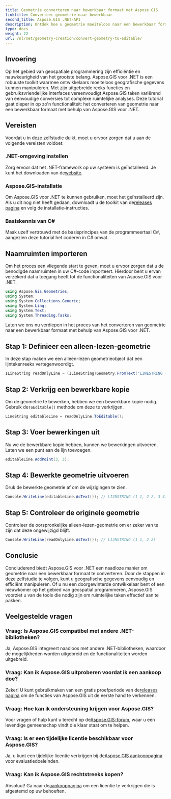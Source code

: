 ```yaml
---
title: Geometrie converteren naar bewerkbaar formaat met Aspose.GIS
linktitle: Converteer geometrie naar bewerkbaar
second_title: Aspose.GIS .NET-API
description: Ontdek hoe u geometrie moeiteloos naar een bewerkbaar formaat kunt converteren met Aspose.GIS voor .NET. Duik in deze stapsgewijze zelfstudie.
type: docs
weight: 22
url: /nl/net/geometry-creation/convert-geometry-to-editable/
---
```

## Invoering
Op het gebied van geospatiale programmering zijn efficiëntie en nauwkeurigheid van het grootste belang. Aspose.GIS voor .NET is een robuuste toolkit waarmee ontwikkelaars moeiteloos geografische gegevens kunnen manipuleren. Met zijn uitgebreide reeks functies en gebruiksvriendelijke interfaces vereenvoudigt Aspose.GIS taken variërend van eenvoudige conversies tot complexe ruimtelijke analyses. Deze tutorial gaat dieper in op zo'n functionaliteit: het converteren van geometrie naar een bewerkbaar formaat met behulp van Aspose.GIS voor .NET.
## Vereisten
Voordat u in deze zelfstudie duikt, moet u ervoor zorgen dat u aan de volgende vereisten voldoet:
### .NET-omgeving instellen
 Zorg ervoor dat het .NET-framework op uw systeem is geïnstalleerd. Je kunt het downloaden van de[website](https://dotnet.microsoft.com/download).
### Aspose.GIS-installatie
 Om Aspose.GIS voor .NET te kunnen gebruiken, moet het geïnstalleerd zijn. Als u dit nog niet heeft gedaan, downloadt u de toolkit van de[releases pagina](https://releases.aspose.com/gis/net/) en volg de installatie-instructies.
### Basiskennis van C#
Maak uzelf vertrouwd met de basisprincipes van de programmeertaal C#, aangezien deze tutorial het coderen in C# omvat.

## Naamruimten importeren
Om het proces een vliegende start te geven, moet u ervoor zorgen dat u de benodigde naamruimten in uw C#-code importeert. Hierdoor bent u ervan verzekerd dat u toegang heeft tot de functionaliteiten van Aspose.GIS voor .NET.

```csharp
using Aspose.Gis.Geometries;
using System;
using System.Collections.Generic;
using System.Linq;
using System.Text;
using System.Threading.Tasks;
```

Laten we ons nu verdiepen in het proces van het converteren van geometrie naar een bewerkbaar formaat met behulp van Aspose.GIS voor .NET.
## Stap 1: Definieer een alleen-lezen-geometrie
In deze stap maken we een alleen-lezen geometrieobject dat een lijntekenreeks vertegenwoordigt.
```csharp
ILineString readOnlyLine = (ILineString)Geometry.FromText("LINESTRING (1 1, 2 2)");
```
## Stap 2: Verkrijg een bewerkbare kopie
 Om de geometrie te bewerken, hebben we een bewerkbare kopie nodig. Gebruik de`ToEditable()` methode om deze te verkrijgen.
```csharp
LineString editableLine = readOnlyLine.ToEditable();
```
## Stap 3: Voer bewerkingen uit
Nu we de bewerkbare kopie hebben, kunnen we bewerkingen uitvoeren. Laten we een punt aan de lijn toevoegen.
```csharp
editableLine.AddPoint(3, 3);
```
## Stap 4: Bewerkte geometrie uitvoeren
Druk de bewerkte geometrie af om de wijzigingen te zien.
```csharp
Console.WriteLine(editableLine.AsText()); // LIJNSTRING (1 1, 2 2, 3 3)
```
## Stap 5: Controleer de originele geometrie
Controleer de oorspronkelijke alleen-lezen-geometrie om er zeker van te zijn dat deze ongewijzigd blijft.
```csharp
Console.WriteLine(readOnlyLine.AsText()); // LIJNSTRING (1 1, 2 2)
```

## Conclusie
Concluderend biedt Aspose.GIS voor .NET een naadloze manier om geometrie naar een bewerkbaar formaat te converteren. Door de stappen in deze zelfstudie te volgen, kunt u geografische gegevens eenvoudig en efficiënt manipuleren. Of u nu een doorgewinterde ontwikkelaar bent of een nieuwkomer op het gebied van geospatial programmeren, Aspose.GIS voorziet u van de tools die nodig zijn om ruimtelijke taken effectief aan te pakken.
## Veelgestelde vragen
### Vraag: Is Aspose.GIS compatibel met andere .NET-bibliotheken?
Ja, Aspose.GIS integreert naadloos met andere .NET-bibliotheken, waardoor de mogelijkheden worden uitgebreid en de functionaliteiten worden uitgebreid.
### Vraag: Kan ik Aspose.GIS uitproberen voordat ik een aankoop doe?
 Zeker! U kunt gebruikmaken van een gratis proefperiode van de[releases pagina](https://releases.aspose.com/) om de functies van Aspose.GIS uit de eerste hand te verkennen.
### Vraag: Hoe kan ik ondersteuning krijgen voor Aspose.GIS?
 Voor vragen of hulp kunt u terecht op de[Aspose.GIS-forum](https://forum.aspose.com/c/gis/33), waar u een levendige gemeenschap vindt die klaar staat om te helpen.
### Vraag: Is er een tijdelijke licentie beschikbaar voor Aspose.GIS?
 Ja, u kunt een tijdelijke licentie verkrijgen bij de[Aspose.GIS aankooppagina](https://purchase.aspose.com/temporary-license/) voor evaluatiedoeleinden.
### Vraag: Kan ik Aspose.GIS rechtstreeks kopen?
 Absoluut! Ga naar de[aankooppagina](https://purchase.aspose.com/buy) om een licentie te verkrijgen die is afgestemd op uw behoeften.